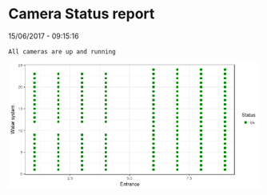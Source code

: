 Camera Status report
================
15/06/2017 - 09:15:16

    All cameras are up and running

![](camreport_files/figure-markdown_github/unnamed-chunk-2-1.png)
